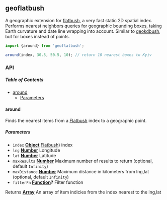 ## geoflatbush

A geographic extension for [flatbush](https://github.com/mourner/flatbush), a very fast static 2D spatial index.
Performs nearest neighbors queries for geographic bounding boxes, taking Earth curvature and date line wrapping into account. Similar to [geokdbush](https://github.com/mourner/geokdbush), but for boxes instead of points.

```js
import {around} from 'geoflatbush';

around(index, 30.5, 50.5, 10); // return 10 nearest boxes to Kyiv
```

### API

<!-- Generated by documentation.js. Update this documentation by updating the source code. -->

##### Table of Contents

*   [around](#around)
    *   [Parameters](#parameters)

#### around

Finds the nearest items from a [Flatbush](https://github.com/mourner/flatbush) index to a geographic point.

##### Parameters

*   `index` **[Object](https://developer.mozilla.org/docs/Web/JavaScript/Reference/Global_Objects/Object)** [Flatbush](https://github.com/mourner/flatbush)) index
*   `lng` **[Number](https://developer.mozilla.org/docs/Web/JavaScript/Reference/Global_Objects/Number)** Longitude
*   `lat` **[Number](https://developer.mozilla.org/docs/Web/JavaScript/Reference/Global_Objects/Number)** Latitude
*   `maxResults` **[Number](https://developer.mozilla.org/docs/Web/JavaScript/Reference/Global_Objects/Number)** Maximum number of results to return (optional, default `Infinity`)
*   `maxDistance` **[Number](https://developer.mozilla.org/docs/Web/JavaScript/Reference/Global_Objects/Number)** Maximum distance in kilometers from lng,lat (optional, default `Infinity`)
*   `filterFn` **[Function](https://developer.mozilla.org/docs/Web/JavaScript/Reference/Statements/function)?** Filter function

Returns **[Array](https://developer.mozilla.org/docs/Web/JavaScript/Reference/Global_Objects/Array)** An array of item indicies from the index nearest to the lng,lat

